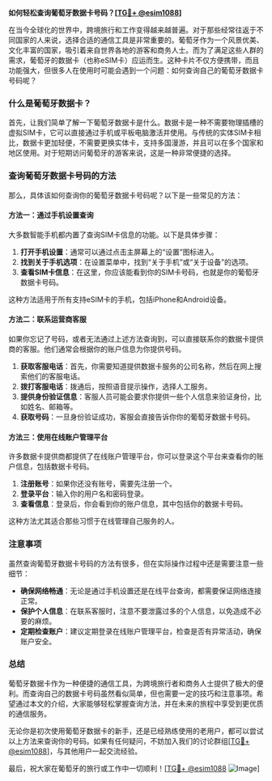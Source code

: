 **如何轻松查询葡萄牙数据卡号码？[[TG💪+ @esim1088](https://t.me/s/esim1088)]**

在当今全球化的世界中，跨境旅行和工作变得越来越普遍。对于那些经常往返于不同国家的人来说，选择合适的通信工具是非常重要的。葡萄牙作为一个风景优美、文化丰富的国家，吸引着来自世界各地的游客和商务人士。而为了满足这些人群的需求，葡萄牙的数据卡（也称eSIM卡）应运而生。这种卡片不仅方便携带，而且功能强大，但很多人在使用时可能会遇到一个问题：如何查询自己的葡萄牙数据卡号码呢？

### 什么是葡萄牙数据卡？

首先，让我们简单了解一下葡萄牙数据卡是什么。数据卡是一种不需要物理插槽的虚拟SIM卡，它可以直接通过手机或平板电脑激活并使用。与传统的实体SIM卡相比，数据卡更加轻便，不需要更换实体卡，支持多国漫游，并且可以在多个国家和地区使用。对于短期访问葡萄牙的游客来说，这是一种非常便捷的选择。

### 查询葡萄牙数据卡号码的方法

那么，具体该如何查询你的葡萄牙数据卡号码呢？以下是一些常见的方法：

#### 方法一：通过手机设置查询

大多数智能手机都内置了查询SIM卡信息的功能。以下是具体步骤：

1. **打开手机设置**：通常可以通过点击主屏幕上的“设置”图标进入。
2. **找到关于手机选项**：在设置菜单中，找到“关于手机”或“关于设备”的选项。
3. **查看SIM卡信息**：在这里，你应该能看到你的SIM卡号码，也就是你的葡萄牙数据卡号码。

这种方法适用于所有支持eSIM卡的手机，包括iPhone和Android设备。

#### 方法二：联系运营商客服

如果你忘记了号码，或者无法通过上述方法查询到，可以直接联系你的数据卡提供商的客服。他们通常会根据你的账户信息为你提供号码。

1. **获取客服电话**：首先，你需要知道提供数据卡服务的公司名称，然后在网上搜索他们的客服电话。
2. **拨打客服电话**：拨通后，按照语音提示操作，选择人工服务。
3. **提供身份验证信息**：客服人员可能会要求你提供一些个人信息来验证身份，比如姓名、邮箱等。
4. **获取号码**：一旦身份验证成功，客服会直接告诉你你的葡萄牙数据卡号码。

#### 方法三：使用在线账户管理平台

许多数据卡提供商都提供了在线账户管理平台，你可以登录这个平台来查看你的账户信息，包括数据卡号码。

1. **注册账号**：如果你还没有账号，需要先注册一个。
2. **登录平台**：输入你的用户名和密码登录。
3. **查看信息**：登录后，你会看到你的账户信息，其中包括你的数据卡号码。

这种方法尤其适合那些习惯于在线管理自己服务的人。

### 注意事项

虽然查询葡萄牙数据卡号码的方法有很多，但在实际操作过程中还是需要注意一些细节：

- **确保网络畅通**：无论是通过手机设置还是在线平台查询，都需要保证网络连接正常。
- **保护个人信息**：在联系客服时，注意不要泄露过多的个人信息，以免造成不必要的麻烦。
- **定期检查账户**：建议定期登录在线账户管理平台，检查是否有异常活动，确保账户安全。

### 总结

葡萄牙数据卡作为一种便捷的通信工具，为跨境旅行者和商务人士提供了极大的便利。而查询自己的数据卡号码虽然看似简单，但也需要一定的技巧和注意事项。希望通过本文的介绍，大家能够轻松掌握查询方法，并在未来的旅程中享受到更优质的通信服务。

无论你是初次使用葡萄牙数据卡的新手，还是已经熟练使用的老用户，都可以尝试以上方法来查询你的号码。如果有任何疑问，不妨加入我们的讨论群组[[TG💪+ @esim1088](https://t.me/s/esim1088)]，与其他用户一起交流经验。

最后，祝大家在葡萄牙的旅行或工作中一切顺利！[[TG💪+ @esim1088](https://t.me/s/esim1088) ![Image](https://i.postimg.cc/4NQfJmqS/Snipaste-2025-05-13-00-14-12.png)]